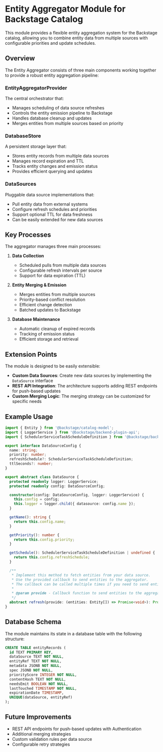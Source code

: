 # Entity Aggregator Module for Backstage Catalog

This module provides a flexible entity aggregation system for the Backstage catalog, allowing you to combine entity data from multiple sources with configurable priorities and update schedules.

## Overview

The Entity Aggregator consists of three main components working together to provide a robust entity aggregation pipeline:

### EntityAggregatorProvider

The central orchestrator that:
- Manages scheduling of data source refreshes
- Controls the entity emission pipeline to Backstage
- Handles database cleanup and updates
- Merges entities from multiple sources based on priority

### DatabaseStore

A persistent storage layer that:
- Stores entity records from multiple data sources
- Manages record expiration and TTL
- Tracks entity changes and emission status
- Provides efficient querying and updates

### DataSources

Pluggable data source implementations that:
- Pull entity data from external systems
- Configure refresh schedules and priorities
- Support optional TTL for data freshness
- Can be easily extended for new data sources

## Key Processes

The aggregator manages three main processes:

1. **Data Collection**
   - Scheduled pulls from multiple data sources
   - Configurable refresh intervals per source
   - Support for data expiration (TTL)

2. **Entity Merging & Emission**
   - Merges entities from multiple sources
   - Priority-based conflict resolution
   - Efficient change detection
   - Batched updates to Backstage

3. **Database Maintenance**
   - Automatic cleanup of expired records
   - Tracking of emission status
   - Efficient storage and retrieval

## Extension Points

The module is designed to be easily extensible:

- **Custom Data Sources**: Create new data sources by implementing the `DataSource` interface
- **REST API Integration**: The architecture supports adding REST endpoints for push-based updates
- **Custom Merging Logic**: The merging strategy can be customized for specific needs

## Example Usage

```typescript
import { Entity } from '@backstage/catalog-model';
import { LoggerService } from '@backstage/backend-plugin-api';
import { SchedulerServiceTaskScheduleDefinition } from '@backstage/backend-plugin-api';

export interface DataSourceConfig {
  name: string;
  priority: number;
  refreshSchedule?: SchedulerServiceTaskScheduleDefinition;
  ttlSeconds?: number;
}

export abstract class DataSource {
  protected readonly logger: LoggerService;
  protected readonly config: DataSourceConfig;

  constructor(config: DataSourceConfig, logger: LoggerService) {
    this.config = config;
    this.logger = logger.child({ datasource: config.name });
  }

  getName(): string {
    return this.config.name;
  }

  getPriority(): number {
    return this.config.priority;
  }

  getSchedule(): SchedulerServiceTaskScheduleDefinition | undefined {
    return this.config.refreshSchedule;
  }

  /**
   * Implement this method to fetch entities from your data source.
   * Use the provided callback to send entities to the aggregator.
   * The callback can be called multiple times if you need to send entities in chunks.
   * 
   * @param provide - Callback function to send entities to the aggregator
   */
  abstract refresh(provide: (entities: Entity[]) => Promise<void>): Promise<void>;
}
```

## Database Schema

The module maintains its state in a database table with the following structure:

```sql
CREATE TABLE entityRecords (
  id TEXT PRIMARY KEY,
  dataSource TEXT NOT NULL,
  entityRef TEXT NOT NULL,
  metadata JSONB NOT NULL,
  spec JSONB NOT NULL,
  priorityScore INTEGER NOT NULL,
  contentHash TEXT NOT NULL,
  needsEmit BOOLEAN NOT NULL,
  lastTouched TIMESTAMP NOT NULL,
  expirationDate TIMESTAMP,
  UNIQUE(dataSource, entityRef)
);
```

## Future Improvements

- REST API endpoints for push-based updates with Authentication
- Additional merging strategies
- Custom validation rules per data source
- Configurable retry strategies